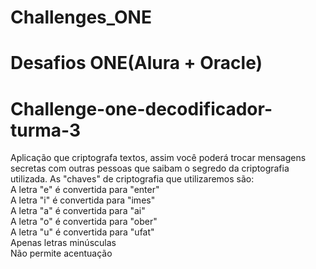 # Challenges_ONE
# Desafios ONE(Alura + Oracle)
# Challenge-one-decodificador-turma-3
 Aplicação que criptografa textos, assim você poderá trocar mensagens secretas com outras pessoas que saibam o segredo da criptografia utilizada. 
 As "chaves" de criptografia que utilizaremos são:<br>
 A letra "e" é convertida para "enter"<br> 
 A letra "i" é convertida para "imes"<br> 
 A letra "a" é convertida para "ai"<br>
 A letra "o" é convertida para "ober"<br>
 A letra "u" é convertida para "ufat"<br>
 Apenas letras minúsculas<br>
 Não permite acentuação<br> 
